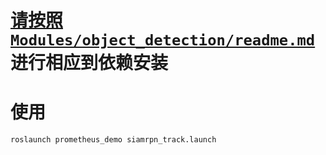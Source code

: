 # [请按照`Modules/object_detection/readme.md`](../../../object_detection/readme.md)进行相应到依赖安装

# 使用

```bash
roslaunch prometheus_demo siamrpn_track.launch
```
